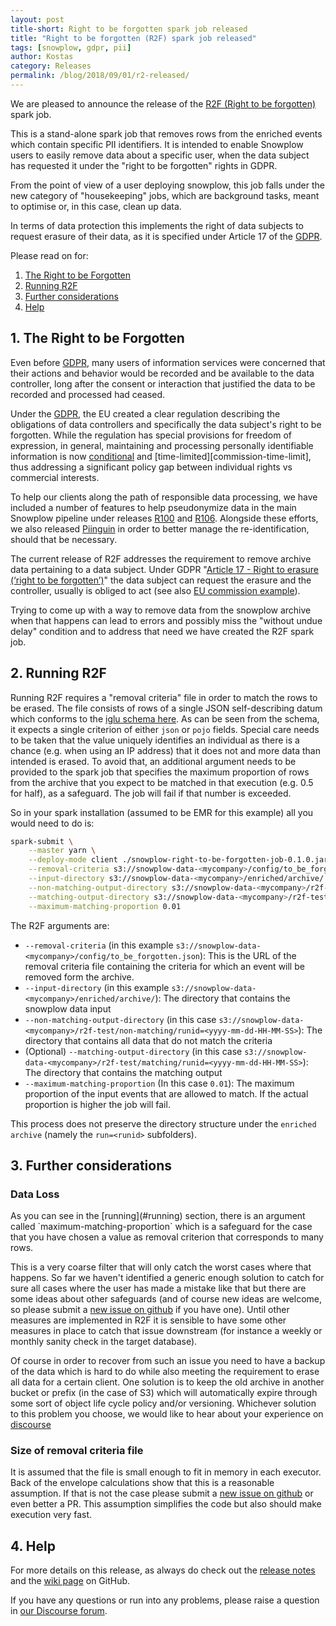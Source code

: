 ```yaml
---
layout: post
title-short: Right to be forgotten spark job released
title: "Right to be forgotten (R2F) spark job released"
tags: [snowplow, gdpr, pii]
author: Kostas
category: Releases
permalink: /blog/2018/09/01/r2-released/
---
```


We are pleased to announce the release of the [R2F (Right to be forgotten)][r2f-release] spark job.

This is a stand-alone spark job that removes rows from the enriched events which contain specific PII identifiers. It is intended to enable Snowplow users to easily remove data about a specific user, when the data subject has requested it under the "right to be forgotten" rights in GDPR.

From the point of view of a user deploying snowplow, this job falls under the new category of "housekeeping" jobs, which are background tasks, meant to optimise or, in this case, clean up data.

In terms of data protection this implements the right of data subjects to request erasure of their data, as it is specified under Article 17 of the [GDPR][eugdpr].

Please read on for:

1. [The Right to be Forgotten](#right-to-be-forgotten)
2. [Running R2F](#running)
3. [Further considerations](#considerations)
4. [Help](#help)

<h2 id="right-to-be-forgotten">1. The Right to be Forgotten</h2>

Even before [GDPR][eugdpr], many users of information services were concerned that their actions and behavior would be recorded and be available to the data controller, long after the consent or interaction that justified the data to be recorded and processed had ceased.

Under the [GDPR][eugdpr], the EU created a clear regulation describing the obligations of data controllers and specifically the data subject's right to be forgotten.
While the regulation has special provisions for freedom of expression, in general, maintaining and processing personally identifiable information is now [conditional][ico-basis] and [time-limited][commission-time-limit], thus addressing a significant policy gap between individual rights vs commercial interests.

To help our clients along the path of responsible data processing, we have included a number of features to help pseudonymize data in the main Snowplow pipeline under releases [R100][r100-blog] and [R106][r106-blog].
Alongside these efforts, we also released [Piinguin][piinguin-blog] in order to better manage the re-identification, should that be necessary. 

The current release of R2F addresses the requirement to remove archive data pertaining to a data subject. Under GDPR "[Article 17 - Right to erasure (‘right to be forgotten’)][eurlex]" the data subject can request the erasure and the controller, usually is obliged to act (see also [EU commission example][commission]).

Trying to come up with a way to remove data from the snowplow archive when that happens can lead to errors and possibly miss the "without undue delay" condition and to address that need we have created the R2F spark job.

<h2 id="#running">2. Running R2F</h2>

Running R2F requires a "removal criteria" file in order to match the rows to be erased. The file consists of rows of a single JSON self-describing datum which conforms to the [iglu schema here][removal-criteria-iglu-schema]. 
As can be seen from the schema, it expects a single criterion of either `json` or `pojo` fields. Special care needs to be taken that the value uniquely identifies an individual as there is a chance (e.g. when using an IP address) that it does not and more data than intended is erased.
To avoid that, an additional argument needs to be provided to the spark job that specifies the maximum proportion of rows from the archive that you expect to be matched in that execution (e.g. 0.5 for half), as a safeguard. The job will fail if that number is exceeded.

So in your spark installation (assumed to be EMR for this example) all you would need to do is:

```bash
spark-submit \
    --master yarn \
    --deploy-mode client ./snowplow-right-to-be-forgotten-job-0.1.0.jar \
    --removal-criteria s3://snowplow-data-<mycompany>/config/to_be_forgotten.json \
    --input-directory s3://snowplow-data-<mycompany>/enriched/archive/ \
    --non-matching-output-directory s3://snowplow-data-<mycompany>/r2f-test/non-matching/runid=<yyyy-mm-dd-HH-MM-SS> \
    --matching-output-directory s3://snowplow-data-<mycompany>/r2f-test/matching/runid=<yyyy-mm-dd-HH-MM-SS> \
    --maximum-matching-proportion 0.01
```

The R2F arguments are:

* `--removal-criteria` (in this example `s3://snowplow-data-<mycompany>/config/to_be_forgotten.json`): 
        This is the URL of the removal criteria file containing the criteria for which an event will be removed form the archive.
* `--input-directory` (in this example `s3://snowplow-data-<mycompany>/enriched/archive/`):
        The directory that contains the snowplow data input
* `--non-matching-output-directory` (in this case `s3://snowplow-data-<mycompany>/r2f-test/non-matching/runid=<yyyy-mm-dd-HH-MM-SS>`):
        The directory that contains all data that do not match the criteria
* (Optional) `--matching-output-directory` (in this case `s3://snowplow-data-<mycompany>/r2f-test/matching/runid=<yyyy-mm-dd-HH-MM-SS>`):
        The directory that contains the matching output
* `--maximum-matching-proportion` (In this case `0.01`):
        The maximum proportion of the input events that are allowed to match. If the actual proportion is higher the job will fail.

This process does not preserve the directory structure under the `enriched archive` (namely the `run=<runid>` subfolders).

<h2 id="#considerations">3. Further considerations</h2>

<h3 >Data Loss</h3>
As you can see in the [running](#running) section, there is an argument called `maximum-matching-proportion` which is a safeguard for the case that you have chosen a value as removal criterion that corresponds to many rows.

This is a very coarse filter that will only catch the worst cases where that happens. 
So far we haven't identified a generic enough solution to catch for sure all cases where the user has made a mistake like that but there are some ideas about other safeguards (and of course new ideas are welcome, so please submit a [new issue on github][repo-issues] if you have one).
Until other measures are implemented in R2F it is sensible to have some other measures in place to catch that issue downstream (for instance a weekly or monthly sanity check in the target database).

Of course in order to recover from such an issue you need to have a backup of the data which is hard to do while also meeting the requirement to erase all data for a certain client.
One solution is to keep the old archive in another bucket or prefix (in the case of S3) which will automatically expire through some sort of object life cycle policy and/or versioning.
Whichever solution to this problem you choose, we would like to hear about your experience on [discourse][discourse]

<h3 >Size of removal criteria file</h3>

It is assumed that the file is small enough to fit in memory in each executor. Back of the envelope calculations show that this is a reasonable assumption. If that is not the case please submit a [new issue on github][repo-issues] or even better a PR. This assumption simplifies the code but also should make execution very fast.

<h2 id="#help">4. Help</h2>

For more details on this release, as always do check out the [release notes][r2f-release] and the [wiki page][r2f-wiki] on GitHub.

If you have any questions or run into any problems, please raise a question in [our Discourse forum][discourse].

[r2f-release]: https://github.com/snowplow-incubator/right-to-be-forgotten-spark-job/releases/tag/0.1.0
[eugdpr]: https://www.eugdpr.org/
[eurlex]: https://eur-lex.europa.eu/legal-content/EN/TXT/?qid=1528874672298&uri=CELEX%3A32016R0679
[commission]: https://ec.europa.eu/info/law/law-topic/data-protection/reform/rules-business-and-organisations/dealing-citizens/do-we-always-have-delete-personal-data-if-person-asks_en
[ico-basis]: https://ico.org.uk/for-organisations/guide-to-the-general-data-protection-regulation-gdpr/lawful-basis-for-processing/
[commission]: https://ec.europa.eu/info/law/law-topic/data-protection/reform/rules-business-and-organisations/principles-gdpr/how-long-can-data-be-kept-and-it-necessary-update-it_en
[r100-blog]: https://snowplowanalytics.com/blog/2018/02/27/snowplow-r100-epidaurus-released-with-pii-pseudonymization-support/
[r106-blog]: https://snowplowanalytics.com/blog/2018/06/14/snowplow-r106-acropolis-released-with-pii-enrichment-upgrade/
[piinguin-blog]: https://snowplowanalytics.com/blog/2018/08/08/piinguin-snowplow-pii-usage-management-service-released/
[removal-criteria-iglu-schema]: https://raw.githubusercontent.com/snowplow/iglu-central/master/schemas/com.snowplowanalytics.snowplow.r2f/removal_criteria/jsonschema/1-0-0
[repo-issues]: https://github.com/snowplow-incubator/right-to-be-forgotten-spark-job/issues
[discourse]: https://discourse.snowplowanalytics.com/
[r2f-wiki]: https://github.com/snowplow-incubator/right-to-be-forgotten-spark-job/wiki
